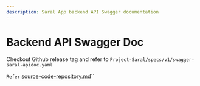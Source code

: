 ```yaml
---
description: Saral App backend API Swagger documentation
---
```


# Backend API Swagger Doc

Checkout Github release tag and refer to `Project-Saral/specs/v1/swagger-saral-apidoc.yaml`

`Refer` [source-code-repository.md](../../engage/source-code-repository.md "mention")\`\`
